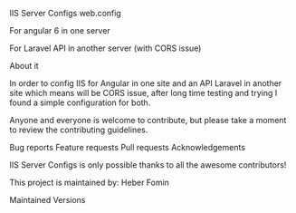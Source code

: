 IIS Server Configs web.config

For angular 6 in one server

For Laravel API in another server (with CORS issue)

About it

In order to config IIS for Angular in one site and an API Laravel in another site which means will be CORS issue, after long time testing and trying I found a simple configuration for both.

Anyone and everyone is welcome to contribute, but please take a moment to review the contributing guidelines.

Bug reports
Feature requests
Pull requests
Acknowledgements

IIS Server Configs is only possible thanks to all the awesome contributors!

This project is maintained by:
Heber Fomin

Maintained Versions

